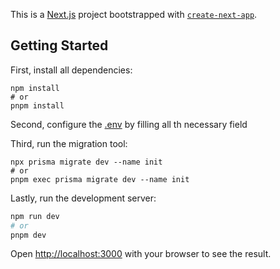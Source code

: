 This is a [Next.js](https://nextjs.org/) project bootstrapped with [`create-next-app`](https://github.com/vercel/next.js/tree/canary/packages/create-next-app).

## Getting Started

First, install all dependencies:

```
npm install
# or
pnpm install
```

Second, configure the [.env](./.env) by filling all th necessary field

Third, run the migration tool:
```
npx prisma migrate dev --name init
# or
pnpm exec prisma migrate dev --name init
```

Lastly, run the development server:

```bash
npm run dev
# or
pnpm dev
```

Open [http://localhost:3000](http://localhost:3000) with your browser to see the result.
